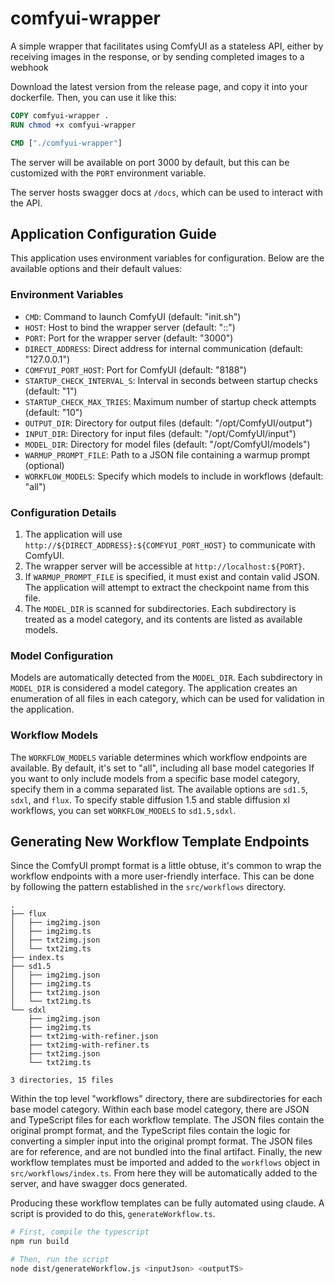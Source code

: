 # comfyui-wrapper
A simple wrapper that facilitates using ComfyUI as a stateless API, either by receiving images in the response, or by sending completed images to a webhook

Download the latest version from the release page, and copy it into your dockerfile. Then, you can use it like this:

```dockerfile
COPY comfyui-wrapper .
RUN chmod +x comfyui-wrapper

CMD ["./comfyui-wrapper"]
```

The server will be available on port 3000 by default, but this can be customized with the `PORT` environment variable.

The server hosts swagger docs at `/docs`, which can be used to interact with the API.

## Application Configuration Guide

This application uses environment variables for configuration. Below are the available options and their default values:

### Environment Variables

- `CMD`: Command to launch ComfyUI (default: "init.sh")
- `HOST`: Host to bind the wrapper server (default: "::")
- `PORT`: Port for the wrapper server (default: "3000")
- `DIRECT_ADDRESS`: Direct address for internal communication (default: "127.0.0.1")
- `COMFYUI_PORT_HOST`: Port for ComfyUI (default: "8188")
- `STARTUP_CHECK_INTERVAL_S`: Interval in seconds between startup checks (default: "1")
- `STARTUP_CHECK_MAX_TRIES`: Maximum number of startup check attempts (default: "10")
- `OUTPUT_DIR`: Directory for output files (default: "/opt/ComfyUI/output")
- `INPUT_DIR`: Directory for input files (default: "/opt/ComfyUI/input")
- `MODEL_DIR`: Directory for model files (default: "/opt/ComfyUI/models")
- `WARMUP_PROMPT_FILE`: Path to a JSON file containing a warmup prompt (optional)
- `WORKFLOW_MODELS`: Specify which models to include in workflows (default: "all")

### Configuration Details

1. The application will use `http://${DIRECT_ADDRESS}:${COMFYUI_PORT_HOST}` to communicate with ComfyUI.
2. The wrapper server will be accessible at `http://localhost:${PORT}`.
3. If `WARMUP_PROMPT_FILE` is specified, it must exist and contain valid JSON. The application will attempt to extract the checkpoint name from this file.
4. The `MODEL_DIR` is scanned for subdirectories. Each subdirectory is treated as a model category, and its contents are listed as available models.

### Model Configuration

Models are automatically detected from the `MODEL_DIR`. Each subdirectory in `MODEL_DIR` is considered a model category. The application creates an enumeration of all files in each category, which can be used for validation in the application.

### Workflow Models

The `WORKFLOW_MODELS` variable determines which workflow endpoints are available.
By default, it's set to "all", including all base model categories
If you want to only include models from a specific base model category, specify them in a comma separated list.
The available options are `sd1.5`, `sdxl`, and `flux`.
To specify stable diffusion 1.5 and stable diffusion xl workflows, you can set `WORKFLOW_MODELS` to `sd1.5,sdxl`.

## Generating New Workflow Template Endpoints

Since the ComfyUI prompt format is a little obtuse, it's common to wrap the workflow endpoints with a more user-friendly interface. This can be done by following the pattern established in the `src/workflows` directory.

```
.
├── flux
│   ├── img2img.json
│   ├── img2img.ts
│   ├── txt2img.json
│   └── txt2img.ts
├── index.ts
├── sd1.5
│   ├── img2img.json
│   ├── img2img.ts
│   ├── txt2img.json
│   └── txt2img.ts
└── sdxl
    ├── img2img.json
    ├── img2img.ts
    ├── txt2img-with-refiner.json
    ├── txt2img-with-refiner.ts
    ├── txt2img.json
    └── txt2img.ts

3 directories, 15 files
```

Within the top level "workflows" directory, there are subdirectories for each base model category.
Within each base model category, there are JSON and TypeScript files for each workflow template.
The JSON files contain the original prompt format, and the TypeScript files contain the logic for converting a simpler input into the original prompt format.
The JSON files are for reference, and are not bundled into the final artifact.
Finally, the new workflow templates must be imported and added to the `workflows` object in `src/workflows/index.ts`.
From here they will be automatically added to the server, and have swagger docs generated.

Producing these workflow templates can be fully automated using claude.
A script is provided to do this, `generateWorkflow.ts`.

```bash
# First, compile the typescript
npm run build

# Then, run the script
node dist/generateWorkflow.js <inputJson> <outputTS>
```